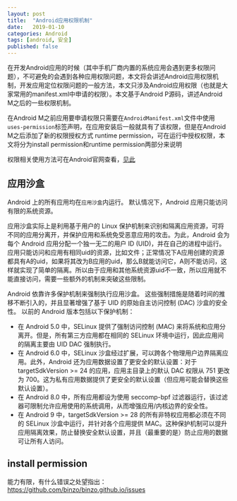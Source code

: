 ```yaml
---
layout: post
title:  "Android应用权限机制"
date:   2019-01-10
categories: Android
tags: [android, 安全]
published: false
---
```


在开发Android应用的时候（其中手机厂商内置的系统应用会遇到更多权限问题），不可避免的会遇到各种应用权限问题，本文将会讲述Android应用权限机制，开发应用定位权限问题的一般方法，本文只涉及Android应用权限（也就是大家常用的manifest.xml中申请的权限）。本文基于Android P源码，讲述Android M之后的一些权限机制。

在Android M之前应用要申请权限只需要在`AndroidManifest.xml`文件中使用`uses-permission`标签声明，在应用安装后一般就具有了该权限，但是在Android M之后添加了新的权限授权方式 runtime permission，可在运行中授权权限，本文将分为install permission和runtime permission两部分来说明

权限相关使用方法可在Android官网查看，[见此](https://developer.android.com/training/permissions/requesting)

## 应用沙盒

Android 上的所有应用均在`应用沙盒`内运行。 默认情况下，Android 应用只能访问有限的系统资源。

应用沙盒实际上是利用基于用户的 Linux 保护机制来识别和隔离应用资源，可将不同的应用分离开，并保护应用和系统免受恶意应用的攻击。为此，Android 会为每个 Android 应用分配一个独一无二的用户 ID (UID)，并在自己的进程中运行。应用只能访问和应用有相同uid的资源，比如文件；正常情况下A应用创建的资源都具有A的uid，如果将其改为B应用的uid，那么B就能访问它，A则不能访问，这样就实现了简单的隔离。所以由于应用和其他系统资源uid不一致，所以应用就不能直接访问，需要一些额外的机制来突破这些限制。

Android 依靠许多保护机制来强制执行应用沙盒。 这些强制措施是随着时间的推移不断引入的，并且显著增强了基于 UID 的原始自主访问控制 (DAC) 沙盒的安全性。 以前的 Android 版本包括以下保护机制：

- 在 Android 5.0 中，SELinux 提供了强制访问控制 (MAC) 来将系统和应用分离开。但是，所有第三方应用都在相同的 SELinux 环境中运行，因此应用间的隔离主要由 UID DAC 强制执行。
- 在 Android 6.0 中，SELinux 沙盒经过扩展，可以跨各个物理用户边界隔离应用。此外，Android 还为应用数据设置了更安全的默认设置：对于 targetSdkVersion >= 24 的应用，应用主目录上的默认 DAC 权限从 751 更改为 700。这为私有应用数据提供了更安全的默认设置（但应用可能会替换这些默认设置）。
- 在 Android 8.0 中，所有应用都设为使用 seccomp-bpf 过滤器运行，该过滤器可限制允许应用使用的系统调用，从而增强应用/内核边界的安全性。
- 在 Android 9 中，targetSdkVersion >= 28 的所有非特权应用都必须在不同的 SELinux 沙盒中运行，并针对各个应用提供 MAC。这种保护机制可以提升应用隔离效果，防止替换安全默认设置，并且（最重要的是）防止应用的数据可让所有人访问。

## install permission













能力有限，有什么错误之处望指出：https://github.com/binzo/binzo.github.io/issues
